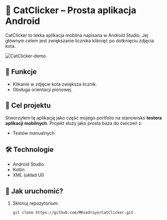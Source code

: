 # 🐾 CatClicker – Prosta aplikacja Android

CatClicker to lekka aplikacja mobilna napisana w Android Studio. Jej głównym celem jest zwiększanie licznika kliknięć po dotknięciu zdjęcia kota.

![CatClicker-demo](https://github.com/user-attachments/assets/d434ecba-be85-4fde-b178-9ff9e64d15af)

## 📱 Funkcje

* Klikanie w zdjęcie kota zwiększa licznik.
* Obsługa orientacji pionowej.

## 🎯 Cel projektu

Stworzyłem tę aplikację jako część mojego portfolio na stanowisko **testera aplikacji mobilnych**. Projekt służy jako prosta baza do ćwiczeń z:

* Testów manualnych

## 🛠️ Technologie

* Android Studio
* Kotlin
* XML (układ UI)

## 🚀 Jak uruchomić?

1. Sklonuj repozytorium:

   ```bash
   git clone https://github.com/MKiedrzyn/CatClicker.git
   ```
